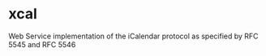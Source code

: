 xcal
====

Web Service implementation of the iCalendar protocol as specified by RFC 5545 and RFC 5546
